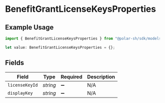 # BenefitGrantLicenseKeysProperties

## Example Usage

```typescript
import { BenefitGrantLicenseKeysProperties } from "@polar-sh/sdk/models/components";

let value: BenefitGrantLicenseKeysProperties = {};
```

## Fields

| Field              | Type               | Required           | Description        |
| ------------------ | ------------------ | ------------------ | ------------------ |
| `licenseKeyId`     | *string*           | :heavy_minus_sign: | N/A                |
| `displayKey`       | *string*           | :heavy_minus_sign: | N/A                |